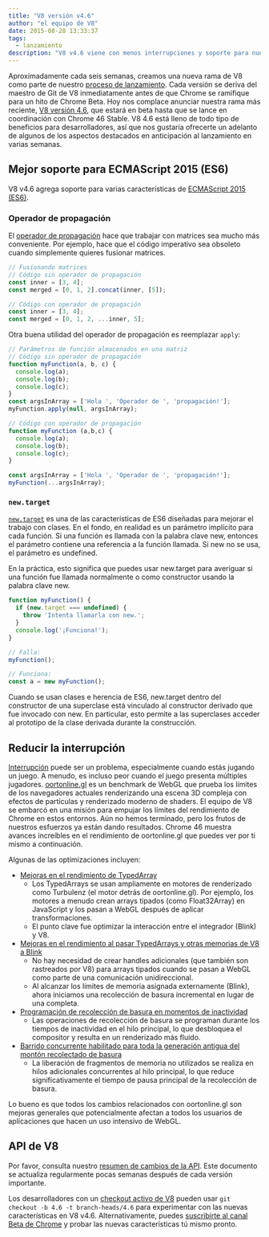 ```yaml
---
title: "V8 versión v4.6"
author: "el equipo de V8"
date: 2015-08-28 13:33:37
tags:
  - lanzamiento
description: "V8 v4.6 viene con menos interrupciones y soporte para nuevas características del lenguaje ES2015."
---
```

Aproximadamente cada seis semanas, creamos una nueva rama de V8 como parte de nuestro [proceso de lanzamiento](https://v8.dev/docs/release-process). Cada versión se deriva del maestro de Git de V8 inmediatamente antes de que Chrome se ramifique para un hito de Chrome Beta. Hoy nos complace anunciar nuestra rama más reciente, [V8 versión 4.6](https://chromium.googlesource.com/v8/v8.git/+log/branch-heads/4.6), que estará en beta hasta que se lance en coordinación con Chrome 46 Stable. V8 4.6 está lleno de todo tipo de beneficios para desarrolladores, así que nos gustaría ofrecerte un adelanto de algunos de los aspectos destacados en anticipación al lanzamiento en varias semanas.

<!--truncate-->
## Mejor soporte para ECMAScript 2015 (ES6)

V8 v4.6 agrega soporte para varias características de [ECMAScript 2015 (ES6)](https://www.ecma-international.org/ecma-262/6.0/).

### Operador de propagación

El [operador de propagación](https://developer.mozilla.org/en-US/docs/Web/JavaScript/Reference/Operators/Spread_operator) hace que trabajar con matrices sea mucho más conveniente. Por ejemplo, hace que el código imperativo sea obsoleto cuando simplemente quieres fusionar matrices.

```js
// Fusionando matrices
// Código sin operador de propagación
const inner = [3, 4];
const merged = [0, 1, 2].concat(inner, [5]);

// Código con operador de propagación
const inner = [3, 4];
const merged = [0, 1, 2, ...inner, 5];
```

Otra buena utilidad del operador de propagación es reemplazar `apply`:

```js
// Parámetros de función almacenados en una matriz
// Código sin operador de propagación
function myFunction(a, b, c) {
  console.log(a);
  console.log(b);
  console.log(c);
}
const argsInArray = ['Hola ', 'Operador de ', 'propagación!'];
myFunction.apply(null, argsInArray);

// Código con operador de propagación
function myFunction (a,b,c) {
  console.log(a);
  console.log(b);
  console.log(c);
}

const argsInArray = ['Hola ', 'Operador de ', 'propagación!'];
myFunction(...argsInArray);
```

### `new.target`

[`new.target`](https://developer.mozilla.org/en-US/docs/Web/JavaScript/Reference/Operators/new.target) es una de las características de ES6 diseñadas para mejorar el trabajo con clases. En el fondo, en realidad es un parámetro implícito para cada función. Si una función es llamada con la palabra clave new, entonces el parámetro contiene una referencia a la función llamada. Si new no se usa, el parámetro es undefined.

En la práctica, esto significa que puedes usar new.target para averiguar si una función fue llamada normalmente o como constructor usando la palabra clave new.

```js
function myFunction() {
  if (new.target === undefined) {
    throw 'Intenta llamarla con new.';
  }
  console.log('¡Funciona!');
}

// Falla:
myFunction();

// Funciona:
const a = new myFunction();
```

Cuando se usan clases e herencia de ES6, new.target dentro del constructor de una superclase está vinculado al constructor derivado que fue invocado con new. En particular, esto permite a las superclases acceder al prototipo de la clase derivada durante la construcción.

## Reducir la interrupción

[Interrupción](https://en.wiktionary.org/wiki/jank#Noun) puede ser un problema, especialmente cuando estás jugando un juego. A menudo, es incluso peor cuando el juego presenta múltiples jugadores. [oortonline.gl](http://oortonline.gl/) es un benchmark de WebGL que prueba los límites de los navegadores actuales renderizando una escena 3D compleja con efectos de partículas y renderizado moderno de shaders. El equipo de V8 se embarcó en una misión para empujar los límites del rendimiento de Chrome en estos entornos. Aún no hemos terminado, pero los frutos de nuestros esfuerzos ya están dando resultados. Chrome 46 muestra avances increíbles en el rendimiento de oortonline.gl que puedes ver por ti mismo a continuación.

Algunas de las optimizaciones incluyen:

- [Mejoras en el rendimiento de TypedArray](https://code.google.com/p/v8/issues/detail?id=3996)
    - Los TypedArrays se usan ampliamente en motores de renderizado como Turbulenz (el motor detrás de oortonline.gl). Por ejemplo, los motores a menudo crean arrays tipados (como Float32Array) en JavaScript y los pasan a WebGL después de aplicar transformaciones.
    - El punto clave fue optimizar la interacción entre el integrador (Blink) y V8.
- [Mejoras en el rendimiento al pasar TypedArrays y otras memorias de V8 a Blink](https://code.google.com/p/chromium/issues/detail?id=515795)
    - No hay necesidad de crear handles adicionales (que también son rastreados por V8) para arrays tipados cuando se pasan a WebGL como parte de una comunicación unidireccional.
    - Al alcanzar los límites de memoria asignada externamente (Blink), ahora iniciamos una recolección de basura incremental en lugar de una completa.
- [Programación de recolección de basura en momentos de inactividad](/blog/free-garbage-collection)
    - Las operaciones de recolección de basura se programan durante los tiempos de inactividad en el hilo principal, lo que desbloquea el compositor y resulta en un renderizado más fluido.
- [Barrido concurrente habilitado para toda la generación antigua del montón recolectado de basura](https://code.google.com/p/chromium/issues/detail?id=507211)
    - La liberación de fragmentos de memoria no utilizados se realiza en hilos adicionales concurrentes al hilo principal, lo que reduce significativamente el tiempo de pausa principal de la recolección de basura.

Lo bueno es que todos los cambios relacionados con oortonline.gl son mejoras generales que potencialmente afectan a todos los usuarios de aplicaciones que hacen un uso intensivo de WebGL.

## API de V8

Por favor, consulta nuestro [resumen de cambios de la API](https://docs.google.com/document/d/1g8JFi8T_oAE_7uAri7Njtig7fKaPDfotU6huOa1alds/edit). Este documento se actualiza regularmente pocas semanas después de cada versión importante.

Los desarrolladores con un [checkout activo de V8](https://v8.dev/docs/source-code#using-git) pueden usar `git checkout -b 4.6 -t branch-heads/4.6` para experimentar con las nuevas características en V8 v4.6. Alternativamente, puedes [suscribirte al canal Beta de Chrome](https://www.google.com/chrome/browser/beta.html) y probar las nuevas características tú mismo pronto.
